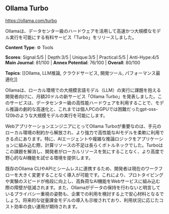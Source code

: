 ## Ollama Turbo

https://ollama.com/turbo

Ollamaは、データセンター級のハードウェアを活用して高速かつ大規模なモデル実行を可能にする有料サービス「Turbo」をリリースしました。

**Content Type**: ⚙️ Tools

**Scores**: Signal:5/5 | Depth:3/5 | Unique:3/5 | Practical:5/5 | Anti-Hype:4/5
**Main Journal**: 81/100 | **Annex Potential**: 76/100 | **Overall**: 80/100

**Topics**: [[Ollama, LLM推論, クラウドサービス, 開発ツール, パフォーマンス最適化]]

Ollamaは、ローカル環境での大規模言語モデル（LLM）の実行に課題を抱える開発者向けに、月額20ドルの新サービス「Ollama Turbo」を発表しました。このサービスは、データセンター級の高性能ハードウェアを利用することで、モデル推論の劇的な高速化と、これまでは個人PCのGPUでは困難だったgpt-oss-120bのような大規模モデルの実行を可能にします。

WebアプリケーションエンジニアにとってOllama Turboが重要なのは、手元のローカル環境の制約から解放され、より強力で高性能なAIモデルを柔軟に利用できる点にあります。特に、AIエージェントや複雑な推論ロジックをアプリケーションに組み込む際、計算リソースの不足は長らくボトルネックでした。Turboはこの課題を解消し、開発者がローカルリソースを気にすることなく、より高度で野心的なAI機能を試せる環境を提供します。

既存のOllama CLIやAPIとシームレスに連携するため、開発者は現在のワークフローを大きく変更することなく導入が可能です。これにより、プロトタイピングや実験のスピードが格段に向上し、高負荷なAI機能をWebサービスに組み込む際の障壁が低減されます。また、Ollamaがデータの保持を行わないと明言しているプライバシー重視の姿勢も、企業での利用を検討する上で安心材料となるでしょう。将来的な従量課金モデルの導入も示唆されており、利用状況に応じたコスト効率の良い運用が期待されます。